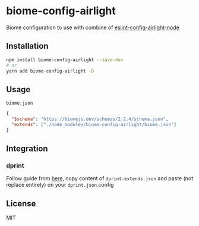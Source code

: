 # biome-config-airlight

Biome configuration to use with combine of [eslint-config-airlight-node](../eslint-config-node)

## Installation

```bash
npm install biome-config-airlight --save-dev
# or
yarn add biome-config-airlight -D
```

## Usage

`biome.json`

```json
{
  "$schema": "https://biomejs.dev/schemas/2.2.4/schema.json",
  "extends": ["./node_modules/biome-config-airlight/biome.json"]
}
```

## Integration

### dprint

Follow guide from [here](https://dprint.dev/plugins/biome), copy content of `dprint-extends.json` and paste (not replace entirely) on your `dprint.json` config

## License

MIT
